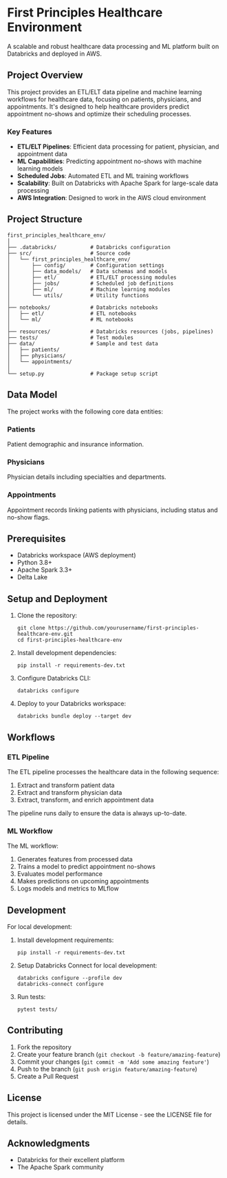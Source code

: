 # First Principles Healthcare Environment

A scalable and robust healthcare data processing and ML platform built on Databricks and deployed in AWS.

## Project Overview

This project provides an ETL/ELT data pipeline and machine learning workflows for healthcare data, focusing on patients, physicians, and appointments. It's designed to help healthcare providers predict appointment no-shows and optimize their scheduling processes.

### Key Features

- **ETL/ELT Pipelines**: Efficient data processing for patient, physician, and appointment data
- **ML Capabilities**: Predicting appointment no-shows with machine learning models
- **Scheduled Jobs**: Automated ETL and ML training workflows
- **Scalability**: Built on Databricks with Apache Spark for large-scale data processing
- **AWS Integration**: Designed to work in the AWS cloud environment

## Project Structure

```
first_principles_healthcare_env/
│
├── .databricks/           # Databricks configuration
├── src/                   # Source code
│   └── first_principles_healthcare_env/
│       ├── config/        # Configuration settings
│       ├── data_models/   # Data schemas and models
│       ├── etl/           # ETL/ELT processing modules
│       ├── jobs/          # Scheduled job definitions
│       ├── ml/            # Machine learning modules
│       └── utils/         # Utility functions
│
├── notebooks/             # Databricks notebooks
│   ├── etl/               # ETL notebooks
│   └── ml/                # ML notebooks
│
├── resources/             # Databricks resources (jobs, pipelines)
├── tests/                 # Test modules
├── data/                  # Sample and test data
│   ├── patients/
│   ├── physicians/
│   └── appointments/
│
└── setup.py               # Package setup script
```

## Data Model

The project works with the following core data entities:

### Patients
Patient demographic and insurance information.

### Physicians
Physician details including specialties and departments.

### Appointments
Appointment records linking patients with physicians, including status and no-show flags.

## Prerequisites

- Databricks workspace (AWS deployment)
- Python 3.8+
- Apache Spark 3.3+
- Delta Lake

## Setup and Deployment

1. Clone the repository:
   ```
   git clone https://github.com/yourusername/first-principles-healthcare-env.git
   cd first-principles-healthcare-env
   ```

2. Install development dependencies:
   ```
   pip install -r requirements-dev.txt
   ```

3. Configure Databricks CLI:
   ```
   databricks configure
   ```

4. Deploy to your Databricks workspace:
   ```
   databricks bundle deploy --target dev
   ```

## Workflows

### ETL Pipeline

The ETL pipeline processes the healthcare data in the following sequence:
1. Extract and transform patient data
2. Extract and transform physician data
3. Extract, transform, and enrich appointment data

The pipeline runs daily to ensure the data is always up-to-date.

### ML Workflow

The ML workflow:
1. Generates features from processed data
2. Trains a model to predict appointment no-shows
3. Evaluates model performance
4. Makes predictions on upcoming appointments
5. Logs models and metrics to MLflow

## Development

For local development:

1. Install development requirements:
   ```
   pip install -r requirements-dev.txt
   ```

2. Setup Databricks Connect for local development:
   ```
   databricks configure --profile dev
   databricks-connect configure
   ```

3. Run tests:
   ```
   pytest tests/
   ```

## Contributing

1. Fork the repository
2. Create your feature branch (`git checkout -b feature/amazing-feature`)
3. Commit your changes (`git commit -m 'Add some amazing feature'`)
4. Push to the branch (`git push origin feature/amazing-feature`)
5. Create a Pull Request

## License

This project is licensed under the MIT License - see the LICENSE file for details.

## Acknowledgments

- Databricks for their excellent platform
- The Apache Spark community
